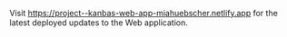 Visit https://project--kanbas-web-app-miahuebscher.netlify.app for the latest deployed updates to the Web application.
